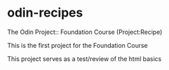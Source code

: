 # odin-recipes
The Odin Project:: Foundation Course (Project:Recipe)

This is the first project for the Foundation Course

This project serves as a test/review of the html basics



